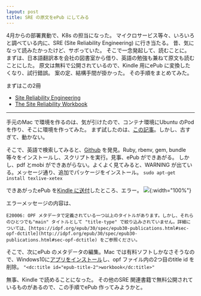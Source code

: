 ```yaml
---
layout: post
title: SRE の原文をePub にしてみる
---
```


4月からの部署異動で、K8s の担当になった。
マイクロサービス等々、いろいろと調べている内に、SRE (Site Reliability Engineering) に行き当たる。
昔、気になって読みたかったけど、サボっていた。
そこで一念発起して、読むことに。まずは、日本語翻訳本を会社の図書室から借り、英語の勉強も兼ねて原文も読むことにした。
原文は無料で公開されているので、Kindle 用にePub に変換したくなり、試行錯誤。
案の定、結構手間が掛かった。
その手順をまとめてみた。

まずはこの2冊
* [Site Reliability Engineering](https://sre.google/sre-book/table-of-contents/)
* [The Site Reliability Workbook](https://sre.google/workbook/table-of-contents/)

---
手元のMac で環境を作るのは、気が引けたので、コンテナ環境にUbuntu のPod を作り、そこに環境を作ってみた。
まず試したのは、[この記事](https://kiririmode.hatenablog.jp/entry/20180429/1524998169#pup)。しかし、古すぎて、動かない。

そこで、英語で検索してみると、[Github](https://github.com/captn3m0/google-sre-ebook) を発見。Ruby, rbenv, gem, bundle 等々をインストールし、スクリプトを実行。見事、ePub ができあがる。
しかし、pdf とmobi ができあがらない。よくよく見てみると、WARNING が出ている。メッセージ通り、追加でパッケージをインストール。
`sudo apt-get install texlive-xetex`

できあがったePub を[Kindle に送付](https://www.amazon.co.jp/sendtokindle)したところ、エラー。
![]({{site.baseurl}}/images/making-ePub/kindle-fail-SRE.png){:width="100%"}

エラーメッセージの内容は、

`E20006: OPF メタデータで定義されている一つ以上のタイトルがあります。しかし、それらのひとつでも"main" タイトルとして "title-type" で絞り込みされていません。詳細については、[https://idpf.org/epub/30/spec/epub30-publications.html#sec-opf-dctitle](http://idpf.org/epub/30/spec/epub30-publications.html#sec-opf-dctitle) をご参照ください。`

そこで、次にePub のメタデータの編集。Mac では有料ソフトしかなさそうなので、Windows10に[アプリをインストール](https://epub-metadata-editor.softonic.jp/)し、opf ファイル内の2つ目のtitle id を削除。
`"<dc:title id="epub-title-2">workbook</dc:title>"`

無事、Kindle で読めることになった。
その他のSRE 関連書籍で無料公開されているものがあるので、この手順でePub 作ってみようかと。